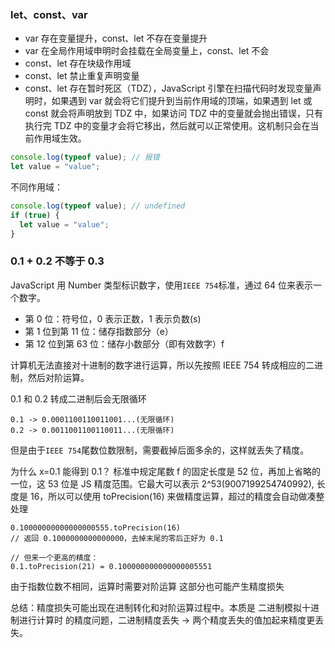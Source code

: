 ### let、const、var

- var 存在变量提升，const、let 不存在变量提升
- var 在全局作用域申明时会挂载在全局变量上，const、let 不会
- const、let 存在块级作用域
- const、let 禁止重复声明变量
- const、let 存在暂时死区（TDZ），JavaScript 引擎在扫描代码时发现变量声明时，如果遇到 var 就会将它们提升到当前作用域的顶端，如果遇到 let 或 const 就会将声明放到 TDZ 中，如果访问 TDZ 中的变量就会抛出错误，只有执行完 TDZ 中的变量才会将它移出，然后就可以正常使用。这机制只会在当前作用域生效。

```javascript
console.log(typeof value); // 报错
let value = "value";
```

不同作用域：

```javascript
console.log(typeof value); // undefined
if (true) {
  let value = "value";
}
```

### 0.1 + 0.2 不等于 0.3

JavaScript 用 Number 类型标识数字，使用`IEEE 754`标准，通过 64 位来表示一个数字。

- 第 0 位：符号位，0 表示正数，1 表示负数(s)
- 第 1 位到第 11 位：储存指数部分（e）
- 第 12 位到第 63 位：储存小数部分（即有效数字）f

计算机无法直接对十进制的数字进行运算，所以先按照 IEEE 754 转成相应的二进制，然后对阶运算。

0.1 和 0.2 转成二进制后会无限循环

```
0.1 -> 0.0001100110011001...(无限循环)
0.2 -> 0.0011001100110011...(无限循环)
```

但是由于`IEEE 754`尾数位数限制，需要截掉后面多余的，这样就丢失了精度。

为什么 x=0.1 能得到 0.1？
标准中规定尾数 f 的固定长度是 52 位，再加上省略的一位，这 53 位是 JS 精度范围。它最大可以表示 2^53(9007199254740992), 长度是 16，所以可以使用 toPrecision(16) 来做精度运算，超过的精度会自动做凑整处理

```
0.10000000000000000555.toPrecision(16)
// 返回 0.1000000000000000，去掉末尾的零后正好为 0.1

// 但来一个更高的精度：
0.1.toPrecision(21) = 0.100000000000000005551
```

由于指数位数不相同，运算时需要对阶运算 这部分也可能产生精度损失

总结：精度损失可能出现在进制转化和对阶运算过程中。本质是 二进制模拟十进制进行计算时 的精度问题，二进制精度丢失 -> 两个精度丢失的值加起来精度更丢失。
